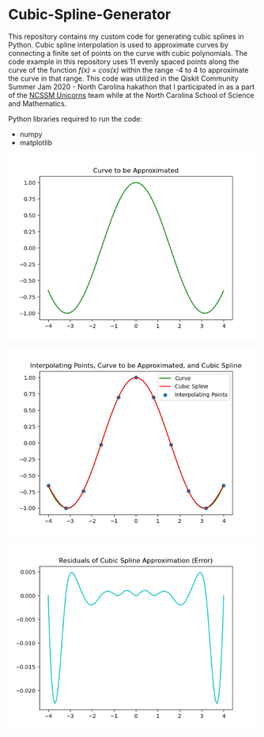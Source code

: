 # Cubic-Spline-Generator
This repository contains my custom code for generating cubic splines in Python. Cubic spline interpolation is used to approximate curves by connecting a finite set of points on the curve with cubic polynomials. The code example in this repository uses 11 evenly spaced points along the curve of the function *f(x) = cos(x)* within the range -4 to 4 to approximate the curve in that range. This code was utilized in the Qiskit Community Summer Jam 2020 - North Carolina hakathon that I participated in as a part of the [NCSSM Unicorns](https://github.com/code1word/nc-qc-hackathon-summer-2020) team while at the North Carolina School of Science and Mathematics. 

Python libraries required to run the code:
- numpy
- matplotlib

![Curve to Approximate (f(x) = cos(x))](https://github.com/danielsunjin/Cubic-Spline-Generator/blob/main/curve_to_approximate.png)

![Cubic Spline Approximation](https://github.com/danielsunjin/Cubic-Spline-Generator/blob/main/cubic_spline_approximation.png)

![Approximation Error](https://github.com/danielsunjin/Cubic-Spline-Generator/blob/main/approximation_error.png)
